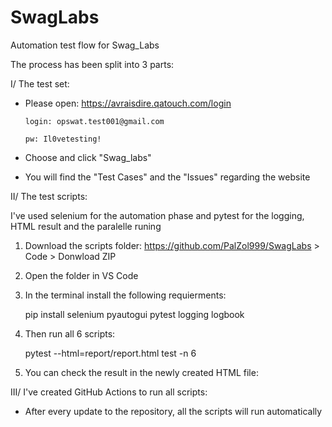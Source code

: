 # SwagLabs

Automation test flow for Swag_Labs

The process has been split into 3 parts:

I/ The test set:

- Please open:
  https://avraisdire.qatouch.com/login

      login: opswat.test001@gmail.com

      pw: Il0vetesting!

- Choose and click "Swag_labs"
- You will find the "Test Cases" and the "Issues" regarding the website

II/ The test scripts:

I've used selenium for the automation phase and pytest for the logging, HTML result and the paralelle runing

1. Download the scripts folder:
   https://github.com/PalZol999/SwagLabs > Code > Donwload ZIP

2. Open the folder in VS Code

3. In the terminal install the following requierments:

   pip install selenium pyautogui pytest logging logbook

4. Then run all 6 scripts:

   pytest --html=report/report.html test -n 6

5. You can check the result in the newly created HTML file:

III/ I've created GitHub Actions to run all scripts:

- After every update to the repository, all the scripts will run automatically

